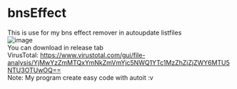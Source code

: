 # bnsEffect
This is use for my bns effect remover in autoupdate listfiles<br>
![image](https://user-images.githubusercontent.com/26898177/88275530-b9916480-cd07-11ea-82e9-bf5f8d81b88e.png)
<br>
You can download in release tab<br>
VirusTotal: https://www.virustotal.com/gui/file-analysis/YjMwYzZmMTQxYmNkZmVmYjc5NWQ1YTc1MzZhZjZjZWY6MTU5NTU3OTUwOQ==<br>
Note: My program create easy code with autoit :v<br>
